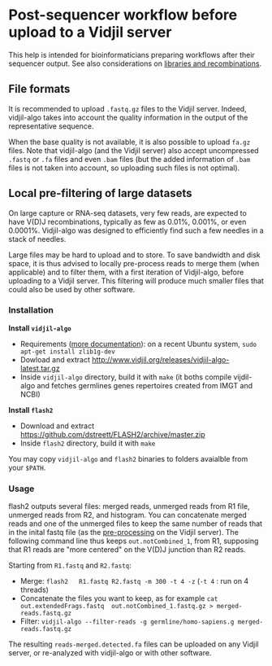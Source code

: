 
# Post-sequencer workflow before upload to a Vidjil server

This help is intended for bioinformaticians preparing workflows after their sequencer output.
See also considerations on [libraries and recombinations](locus.md).

## File formats

It is recommended to upload `.fastq.gz` files to the Vidjil server.
Indeed, vidjil-algo takes into account the quality information in the output of the representative sequence.

When the base quality is not available, it is also possible to upload `fa.gz` files.
Note that vidjil-algo (and the Vidjil server) also accept uncompressed `.fastq` or `.fa` files
and even `.bam` files (but the added information of `.bam` files is not taken into account,
so uploading such files is not optimal).


## Local pre-filtering of large datasets

On large capture or RNA-seq datasets, very few reads, are expected to have V(D)J recombinations, typically as few as 0.01%, 0.001%, or even 0.0001%. Vidjil-algo was designed to efficiently find such a few needles in a stack of needles.

Large files may be hard to upload and to store. 
To save bandwidth and disk space, it is thus advised to locally pre-process reads 
to merge them (when applicable) and to filter them, with a first iteration of Vidjil-algo, 
before uploading to a Vidjil server. 
This filtering will produce much smaller files that could also be used by other software.

### Installation

**Install `vidjil-algo`**

 - Requirements ([more documentation](vidjil-algo.md#installation)): on a recent Ubuntu system, `sudo apt-get install zlib1g-dev`
 - Dowload and extract <http://www.vidjil.org/releases/vidjil-algo-latest.tar.gz>
 - Inside `vidjil-algo` directory, build it with `make`  (it boths compile vijdil-algo and fetches germlines genes repertoires created from IMGT and NCBI)

**Install `flash2`**

  - Download and extract <https://github.com/dstreett/FLASH2/archive/master.zip>
  - Inside `flash2` directory, build it with `make` 

You may copy `vidjil-algo` and `flash2`  binaries to folders avaialble from your `$PATH`.

### Usage

flash2 outputs several files: merged reads, unmerged reads from R1 file, unmerged reads from R2, and histogram. 
You can concatenate merged reads and one of the unmerged files 
to keep the same number of reads that in the inital fastq file
(as the [pre-processing](user.md#pre-processing) on the Vidjil server). 
The following command line thus keeps `out.notCombined_1`, from R1, 
supposing that R1 reads are "more centered" on the V(D)J junction than R2 reads.

Starting from `R1.fastq` and `R2.fastq`:

 - Merge:  `flash2   R1.fastq R2.fastq -m 300 -t 4 -z`   (`-t 4` : run on 4 threads)
 - Concatenate the files you want to keep, as for example  `cat out.extendedFrags.fastq  out.notCombined_1.fastq.gz > merged-reads.fastq.gz`
 - Filter:  `vidjil-algo --filter-reads -g germline/homo-sapiens.g merged-reads.fastq.gz`
 
The resulting `reads-merged.detected.fa` files can be uploaded on any Vidjil server,
or re-analyzed with vidjil-algo or with other software.


